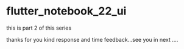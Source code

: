 # flutter_notebook_22_ui
 
this is part 2 of this series


thanks for you kind response and time feedback...see you in next ....
